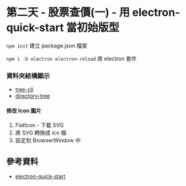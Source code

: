 # 第二天 - 股票查價(一) - 用 electron-quick-start 當初始版型

`npm init` 建立 package.json 檔案

`npm i -D electron electron-reload` 將 electron 套件

### 資料夾結構顯示
- [tree-cli](https://www.npmjs.com/package/tree-cli)
- [directory-tree](https://www.npmjs.com/package/directory-tree)


#### 修改 Icon 圖片

1. FlatIcon - 下載 SVG
2. 將 SVG 轉換成 ico 檔
3. 設定到 BrowserWindow 中

## 參考資料 
- [electron-quick-start](https://github.com/electron/electron-quick-start)
